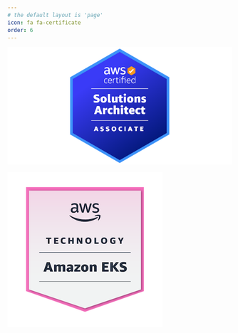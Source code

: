 ```yaml
---
# the default layout is 'page'
icon: fa fa-certificate
order: 6
---
```

<script defer data-domain="senad-d.github.io" src="https://plus.seki.pro/js/script.js"></script>

![](https://github.com/senad-d/senad-d.github.io/blob/d57763196443ec16097c9224c1bcf9e544875de0/_media/cert/badge2.png?raw=true)
<object data="{{ post.https://github.com/senad-d/senad-d.github.io/blob/main/_media/cert/AWSCertifiedSolutionsArchitect-Associatecertificate.pdf }}" width="800" height="800" type='application/pdf'/>

![](https://github.com/senad-d/senad-d.github.io/blob/d57763196443ec16097c9224c1bcf9e544875de0/_media/cert/aws-knowledge-amazon-eks.png?raw=true)
<object data="{{ post.https://github.com/senad-d/senad-d.github.io/blob/main/_media/cert/AmazonEKSKnowledgeBadgeAssessment.pdf }}" width="800" height="800" type='application/pdf'/>
